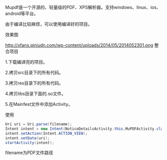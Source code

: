 Mupdf是一个开源的、轻量级的PDF、XPS解析器。支持windows、linux、ios、android等平台。

由于编译比较麻烦，可以使用编译好的项目。

效果图

http://xfans.qiniudn.com/wp-content/uploads/2014/05/2014052301.png
整合项目

1.下载编译完的项目。

2.拷贝src目录下的所有代码。

3.拷贝res目录下的所有代码。

4.拷贝libs目录下面的.so文件。

5.在Mainfest文件中添加Activity。

使用

```java
Uri uri = Uri.parse(filename);
Intent intent = new Intent(NoticeDetailsActivity.this,MuPDFActivity.class);
intent.setAction(Intent.ACTION_VIEW);
intent.setData(uri);
startActivity(intent);
```
filename为PDF文件路径
